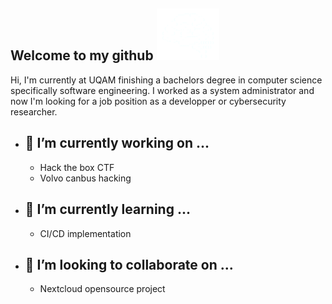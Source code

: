 ## Welcome to my github <img src="isolatedbrain.svg" alt="drawing" width="100"/>

Hi, I'm currently at UQAM finishing a bachelors degree in computer science specifically software engineering. I worked as a system administrator and now I'm looking for a job position as a developper or cybersecurity researcher. 

- 🔭 I’m currently working on ...
    -
    - Hack the box CTF
    - Volvo canbus hacking

- 🌱 I’m currently learning ...
    -
    - CI/CD implementation

- 👯 I’m looking to collaborate on ...
    -
    - Nextcloud opensource project 

